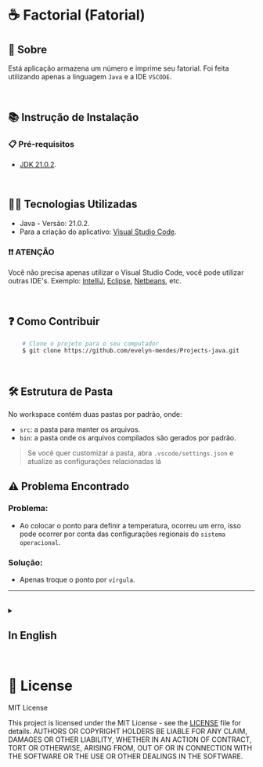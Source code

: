# ☕ Factorial (Fatorial)

## 📖 Sobre
Está aplicação armazena um número e imprime seu fatorial. Foi feita utilizando apenas a linguagem `Java` e a IDE `VSCODE`.

<br>

## 📚 Instrução de Instalação

### 📋 Pré-requisitos
- [JDK 21.0.2](https://www.oracle.com/java/technologies/javase/jdk21-archive-downloads.html).

<br>

## 👩‍💻 Tecnologias Utilizadas

- Java - Versão: 21.0.2.
- Para a criação do aplicativo: [Visual Studio Code](https://code.visualstudio.com/).

### ❗❗ ATENÇÃO
Você não precisa apenas utilizar o Visual Studio Code, você pode utilizar outras IDE's. Exemplo: [IntelliJ](https://lp.jetbrains.com/intellij-idea-features-promo/?source=google&medium=cpc&campaign=AMER_en_BR_IDEA_Branded&term=intellij&content=693349187724&gad_source=1&gclid=Cj0KCQjw-ai0BhDPARIsAB6hmP673F8TA-JX7HkziM3Bx9X35teYxXtzL45KqeaU1BCZYotVjb4yVGYaAr8sEALw_wcB), [Eclipse](https://www.eclipse.org/downloads/), [Netbeans](https://netbeans.apache.org/front/main/download/nb22/), etc.

<br>

## ❓ Como Contribuir

``` bash
    # Clone o projeto para o seu computador
    $ git clone https://github.com/evelyn-mendes/Projects-java.git
```

<br>

## 🛠 Estrutura de Pasta

No workspace contém duas pastas por padrão, onde:

- `src`: a pasta para manter os arquivos.
- `bin`: a pasta onde os arquivos compilados são gerados por padrão.

> Se você quer customizar a pasta, abra `.vscode/settings.json` e atualize as configurações relacionadas lá

## ⚠️ Problema Encontrado

### Problema:
- Ao colocar o ponto para definir a temperatura, ocorreu um erro, isso pode ocorrer por conta das configurações regionais do `sistema operacional`.

### Solução:
- Apenas troque o ponto por `vírgula`.

<hr>

<br>






<details>
    <summary>
        <h2>
            In English
        </h2>
    </summary>

## 📖 About
This application stores a number and prints your factorial. It was made using the language `Java` and the `VSCODE` IDE.

<br>

## 📚 Installation Instruction

### 📋 Prerequisites

- [JDK 21.0.2](https://www.oracle.com/java/technologies/javase/jdk21-archive-downloads.html).

<br>

## 👩‍💻 Tecnologies Used
- Java - Version: 21.0.2.

### ❗❗ ATTENTION
You don't just have to use Visual Studio Code, you can use others IDE's. Example: [IntelliJ](https://lp.jetbrains.com/intellij-idea-features-promo/?source=google&medium=cpc&campaign=AMER_en_BR_IDEA_Branded&term=intellij&content=693349187724&gad_source=1&gclid=Cj0KCQjw-ai0BhDPARIsAB6hmP673F8TA-JX7HkziM3Bx9X35teYxXtzL45KqeaU1BCZYotVjb4yVGYaAr8sEALw_wcB), [Eclipse](https://www.eclipse.org/downloads/), [Netbeans](https://netbeans.apache.org/front/main/download/nb22/), etc.

<br>

## ❓ How Contribute
``` bash
    # Clone the project for your computer
    $ git clone https://github.com/evelyn-mendes/Projects-java.git
```

<br>

## 🛠 Folder Structure

The workspace contains two folders by default, where:

- `src`: the folder to maintain sources.
- `bin`: the folder where files compiled are generated by default.

> If you want to customize the folder, open `.vscode/settings.json` and update the related settings there.

## ⚠️ Problem Found

### Problem:
- An error occurred when placing the point to set the temperature, this may be due to regional settings.

### Solution:
- Just change the period to a `comma`. 

</details>

<br>

# 📝 License
MIT License

This project is licensed under the MIT License - see the [LICENSE](./LICENSE) file for details.
AUTHORS OR COPYRIGHT HOLDERS BE LIABLE FOR ANY CLAIM, DAMAGES OR OTHER
LIABILITY, WHETHER IN AN ACTION OF CONTRACT, TORT OR OTHERWISE, ARISING FROM,
OUT OF OR IN CONNECTION WITH THE SOFTWARE OR THE USE OR OTHER DEALINGS IN THE
SOFTWARE.
